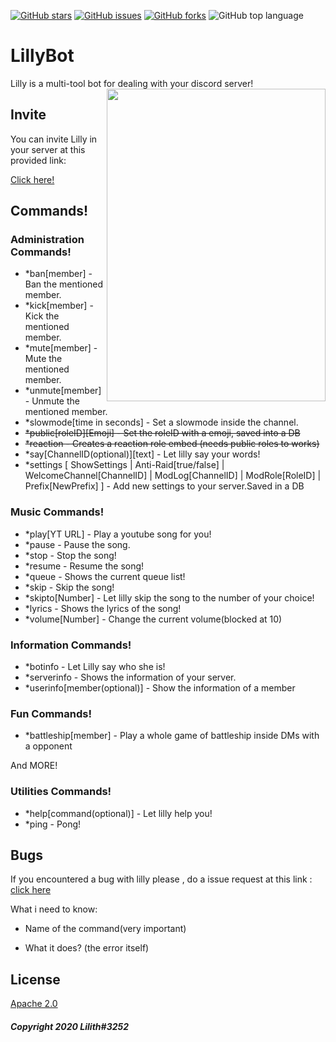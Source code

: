 [![GitHub stars](https://img.shields.io/github/stars/Lilly3252/LillyBot)](https://github.com/Lilly3252/LillyBot/stargazers)
[![GitHub issues](https://img.shields.io/github/issues/Lilly3252/LillyBot)](https://github.com/Lilly3252/LillyBot/issues)
[![GitHub forks](https://img.shields.io/github/forks/Lilly3252/LillyBot)](https://github.com/Lilly3252/LillyBot/network)
![GitHub top language](https://img.shields.io/github/languages/top/Lilly3252/Lillybot)
# LillyBot

Lilly is a multi-tool bot for dealing with your discord server!
<img align="right" width="350" height="500" src="https://images-wixmp-ed30a86b8c4ca887773594c2.wixmp.com/f/e5d5dbb5-eb1d-4ec6-90ff-f566c3567460/dbzuu10-ddf8765f-a154-4628-a863-9611b917cec0.png/v1/fill/w_1024,h_1449,q_80,strp/lost_pause__lily_fan_art_by_dramelko_dbzuu10-fullview.jpg?token=eyJ0eXAiOiJKV1QiLCJhbGciOiJIUzI1NiJ9.eyJzdWIiOiJ1cm46YXBwOiIsImlzcyI6InVybjphcHA6Iiwib2JqIjpbW3siaGVpZ2h0IjoiPD0xNDQ5IiwicGF0aCI6IlwvZlwvZTVkNWRiYjUtZWIxZC00ZWM2LTkwZmYtZjU2NmMzNTY3NDYwXC9kYnp1dTEwLWRkZjg3NjVmLWExNTQtNDYyOC1hODYzLTk2MTFiOTE3Y2VjMC5wbmciLCJ3aWR0aCI6Ijw9MTAyNCJ9XV0sImF1ZCI6WyJ1cm46c2VydmljZTppbWFnZS5vcGVyYXRpb25zIl19.x6YoF3JKA02MjXNuxOLSV5qlPHL4ubcoRWmxrCmMVqs">

## Invite

You can invite Lilly in your server at this provided link:

 [Click here!](https://discord.com/api/oauth2/authorize?client_id=682776333168017444&permissions=8&redirect_uri=http%3A%2F%2Flocalhost%3A3001%2Fapi%2Fdiscord%2Fredirect&scope=bot)

## Commands!

### Administration Commands!

* *ban[member] - Ban the mentioned member. 
* *kick[member] - Kick the mentioned member.
* *mute[member] - Mute the mentioned member.
* *unmute[member] - Unmute the mentioned member.
* *slowmode[time in seconds] - Set a slowmode inside the channel.
* ~~*public[roleID][Emoji] - Set the roleID with a emoji, saved into a DB~~
* ~~*reaction - Creates a reaction role embed (needs public roles to works)~~
* *say[ChannelID(optional)][text] - Let lilly say your words!
* *settings [ ShowSettings | Anti-Raid[true/false] | WelcomeChannel[ChannelID] | ModLog[ChannelID] | ModRole[RoleID] | Prefix[NewPrefix] ] - Add new settings to your server.Saved in a DB

### Music Commands!
* *play[YT URL] - Play a youtube song for you!
* *pause - Pause the song.
* *stop - Stop the song!
* *resume - Resume the song!
* *queue - Shows the current queue list!
* *skip - Skip the song!
* *skipto[Number] - Let lilly skip the song to the number of your choice!
* *lyrics - Shows the lyrics of the song!
* *volume[Number] - Change the current volume(blocked at 10)

### Information Commands!
* *botinfo - Let Lilly say who she is!
* *serverinfo - Shows the information of your server.
* *userinfo[member(optional)] - Show the information of a member

### Fun Commands!
* *battleship[member] - Play a whole game of battleship inside DMs with a opponent

And MORE!

### Utilities Commands!
* *help[command(optional)] - Let lilly help you!
* *ping - Pong!

## Bugs
If you encountered a bug with lilly please , do a issue request at this link : [click here](https://github.com/Lilly3252/LillyBot/issues)

What i need to know:

* Name of the command(very important)

* What it does? (the error itself)

## License
[Apache 2.0](https://choosealicense.com/licenses/apache-2.0/) 

##### Copyright 2020 Lilith#3252
